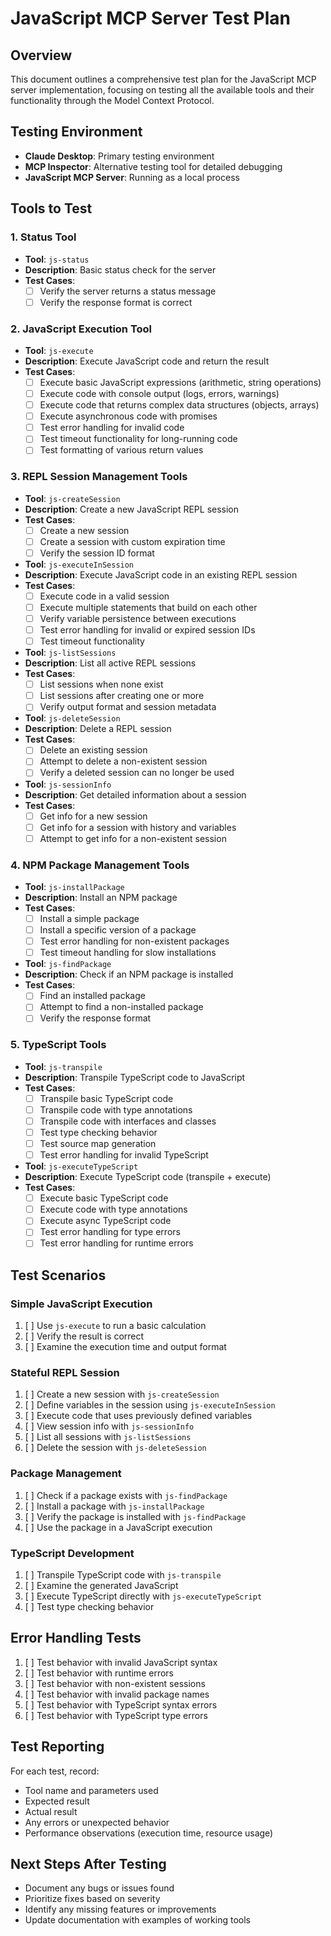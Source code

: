 # JavaScript MCP Server Test Plan

## Overview
This document outlines a comprehensive test plan for the JavaScript MCP server implementation, focusing on testing all the available tools and their functionality through the Model Context Protocol.

## Testing Environment
- **Claude Desktop**: Primary testing environment
- **MCP Inspector**: Alternative testing tool for detailed debugging
- **JavaScript MCP Server**: Running as a local process

## Tools to Test

### 1. Status Tool
- **Tool**: `js-status`
- **Description**: Basic status check for the server
- **Test Cases**:
  - [  ] Verify the server returns a status message
  - [  ] Verify the response format is correct

### 2. JavaScript Execution Tool
- **Tool**: `js-execute`
- **Description**: Execute JavaScript code and return the result
- **Test Cases**:
  - [  ] Execute basic JavaScript expressions (arithmetic, string operations)
  - [  ] Execute code with console output (logs, errors, warnings)
  - [  ] Execute code that returns complex data structures (objects, arrays)
  - [  ] Execute asynchronous code with promises
  - [  ] Test error handling for invalid code
  - [  ] Test timeout functionality for long-running code
  - [  ] Test formatting of various return values

### 3. REPL Session Management Tools
- **Tool**: `js-createSession`
- **Description**: Create a new JavaScript REPL session
- **Test Cases**:
  - [  ] Create a new session
  - [  ] Create a session with custom expiration time
  - [  ] Verify the session ID format

- **Tool**: `js-executeInSession`
- **Description**: Execute JavaScript code in an existing REPL session
- **Test Cases**:
  - [  ] Execute code in a valid session
  - [  ] Execute multiple statements that build on each other
  - [  ] Verify variable persistence between executions
  - [  ] Test error handling for invalid or expired session IDs
  - [  ] Test timeout functionality

- **Tool**: `js-listSessions`
- **Description**: List all active REPL sessions
- **Test Cases**:
  - [  ] List sessions when none exist
  - [  ] List sessions after creating one or more
  - [  ] Verify output format and session metadata

- **Tool**: `js-deleteSession`
- **Description**: Delete a REPL session
- **Test Cases**:
  - [  ] Delete an existing session
  - [  ] Attempt to delete a non-existent session
  - [  ] Verify a deleted session can no longer be used

- **Tool**: `js-sessionInfo`
- **Description**: Get detailed information about a session
- **Test Cases**:
  - [  ] Get info for a new session
  - [  ] Get info for a session with history and variables
  - [  ] Attempt to get info for a non-existent session

### 4. NPM Package Management Tools
- **Tool**: `js-installPackage`
- **Description**: Install an NPM package
- **Test Cases**:
  - [  ] Install a simple package
  - [  ] Install a specific version of a package
  - [  ] Test error handling for non-existent packages
  - [  ] Test timeout handling for slow installations

- **Tool**: `js-findPackage`
- **Description**: Check if an NPM package is installed
- **Test Cases**:
  - [  ] Find an installed package
  - [  ] Attempt to find a non-installed package
  - [  ] Verify the response format

### 5. TypeScript Tools
- **Tool**: `js-transpile`
- **Description**: Transpile TypeScript code to JavaScript
- **Test Cases**:
  - [  ] Transpile basic TypeScript code
  - [  ] Transpile code with type annotations
  - [  ] Transpile code with interfaces and classes
  - [  ] Test type checking behavior
  - [  ] Test source map generation
  - [  ] Test error handling for invalid TypeScript

- **Tool**: `js-executeTypeScript`
- **Description**: Execute TypeScript code (transpile + execute)
- **Test Cases**:
  - [  ] Execute basic TypeScript code
  - [  ] Execute code with type annotations
  - [  ] Execute async TypeScript code
  - [  ] Test error handling for type errors
  - [  ] Test error handling for runtime errors

## Test Scenarios

### Simple JavaScript Execution
1. [  ] Use `js-execute` to run a basic calculation
2. [  ] Verify the result is correct
3. [  ] Examine the execution time and output format

### Stateful REPL Session
1. [  ] Create a new session with `js-createSession`
2. [  ] Define variables in the session using `js-executeInSession`
3. [  ] Execute code that uses previously defined variables
4. [  ] View session info with `js-sessionInfo`
5. [  ] List all sessions with `js-listSessions`
6. [  ] Delete the session with `js-deleteSession`

### Package Management
1. [  ] Check if a package exists with `js-findPackage`
2. [  ] Install a package with `js-installPackage`
3. [  ] Verify the package is installed with `js-findPackage`
4. [  ] Use the package in a JavaScript execution

### TypeScript Development
1. [  ] Transpile TypeScript code with `js-transpile`
2. [  ] Examine the generated JavaScript
3. [  ] Execute TypeScript directly with `js-executeTypeScript`
4. [  ] Test type checking behavior

## Error Handling Tests
1. [  ] Test behavior with invalid JavaScript syntax
2. [  ] Test behavior with runtime errors
3. [  ] Test behavior with non-existent sessions
4. [  ] Test behavior with invalid package names
5. [  ] Test behavior with TypeScript syntax errors
6. [  ] Test behavior with TypeScript type errors

## Test Reporting
For each test, record:
- Tool name and parameters used
- Expected result
- Actual result
- Any errors or unexpected behavior
- Performance observations (execution time, resource usage)

## Next Steps After Testing
- Document any bugs or issues found
- Prioritize fixes based on severity
- Identify any missing features or improvements
- Update documentation with examples of working tools
